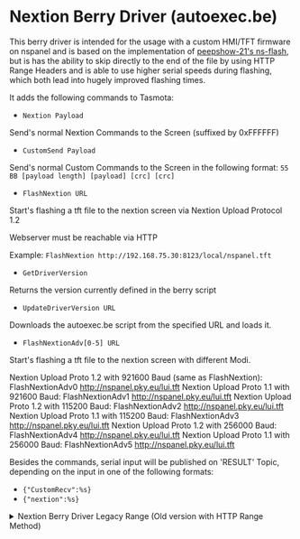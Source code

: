 # Nextion Berry Driver (autoexec.be)

This berry driver is intended for the usage with a custom HMI/TFT firmware on nspanel and is based on the implementation of [peepshow-21's ns-flash](https://github.com/peepshow-21/ns-flash), but is has the ability to skip directly to the end of the file by using HTTP Range Headers and is able to use higher serial speeds during flashing, which both lead into hugely improved flashing times.

It adds the following commands to Tasmota:

- `Nextion Payload`

Send's normal Nextion Commands to the Screen (suffixed by 0xFFFFFF)


- `CustomSend Payload`

Send's normal Custom Commands to the Screen in the following format: 
`55 BB [payload length] [payload] [crc] [crc]`

- `FlashNextion URL`

Start's flashing a tft file to the nextion screen via Nextion Upload Protocol 1.2

Webserver must be reachable via HTTP

Example: `FlashNextion http://192.168.75.30:8123/local/nspanel.tft`

- `GetDriverVersion`

Returns the version currently defined in the berry script

- `UpdateDriverVersion URL`

Downloads the autoexec.be script from the specified URL and loads it.

- `FlashNextionAdv[0-5] URL`

Start's flashing a tft file to the nextion screen with different Modi.

Nextion Upload Proto 1.2 with 921600 Baud (same as FlashNextion): FlashNextionAdv0 http://nspanel.pky.eu/lui.tft
Nextion Upload Proto 1.1 with 921600 Baud: FlashNextionAdv1 http://nspanel.pky.eu/lui.tft
Nextion Upload Proto 1.2 with 115200 Baud: FlashNextionAdv2 http://nspanel.pky.eu/lui.tft
Nextion Upload Proto 1.1 with 115200 Baud: FlashNextionAdv3 http://nspanel.pky.eu/lui.tft
Nextion Upload Proto 1.2 with 256000 Baud: FlashNextionAdv4 http://nspanel.pky.eu/lui.tft
Nextion Upload Proto 1.1 with 256000 Baud: FlashNextionAdv5 http://nspanel.pky.eu/lui.tft

Besides the commands, serial input will be published on 'RESULT' Topic, depending on the input in one of the following formats:
- `{"CustomRecv":%s}`
- `{"nextion":%s}`













<details>
  <summary>Nextion Berry Driver Legacy Range (Old version with HTTP Range Method)</summary>
 

This berry driver is intended for the usage with a custom HMI/TFT firmware on nspanel.

It adds the following commands to Tasmota:

- `Nextion Payload`

Send's normal Nextion Commands to the Screen (suffixed by 0xFFFFFF)


- `CustomSend Payload`

Send's normal Custom Commands to the Screen in the following format: 
`55 BB [payload length] [payload] [crc] [crc]`


- `FlashNextion URL`

Start's flashing a tft file to the nextion screen via Nextion Upload Protocol 1.1
Might be required to send the command twice (known issue, didn't investigate yet)

- `FlashNextionFast URL`

Start's flashing a tft file to the nextion screen via Nextion Upload Protocol 1.2
Might be required to send the command twice (known issue, didn't investigate yet)

Webserver must be reachable via HTTP and support Range Header

Example: `FlashNextion http://192.168.75.30:8123/local/nspanel.tft`

- `GetDriverVersion`

Returns the version currently defined in the berry script

- `UpdateDriverVersion URL`

Downloads the autoexec.be script from the specified URL and loads it.



Besides the commands, serial input will be published on 'RESULT' Topic, depending on the input in one of the following formats:
- `{"CustomRecv":%s}`
- `{"nextion":%s}`

  
</details>
